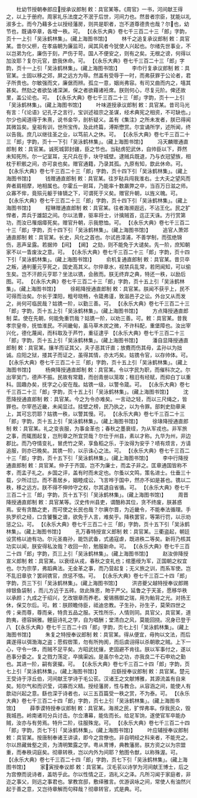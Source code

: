 <!-- { "loadSidebar": true } -->
　　杜幼节授朝奉郎应授承议郎制
敕：具官某等。《周官》一书，河间献王得之，以上于册府。周家礼乐法度之不泯于后世，河间力也。然昔者宗臣，犹能以礼淑多士。而今乃藉多士以授经藩房，则共是职者，岂不道尊德贵也哉？尔也，幼节也，既诵卒章，各增一秩。可。
 【《永乐大典》卷七千三百二十三「郎」字韵，页十一上引「吴泳鹤林集」。(藏上海图书馆)】 
　　林千之追复承议郎制
敕：具官某。昔尔父枅，在孝庙朝为廉监司，闻其风者今犹使人兴起也。尔绪先世事业，不以岂弟为化，廉伤于刻，严伤于苛。国人不便安之，则有之矣。无根之谤，何得以加汝耶？复尔元官，歆我休命。可。
 【《永乐大典》卷七千三百二十三「郎」字韵，页十一上引「吴泳鹤林集」。(藏上海图书馆)】 
　　李巾行复承议郎制
敕：具官某。士固以移之郊，屏之远方为辱。然盖有受辱于一时，而弗获罪于公论者，君子所贵也。尔敏强而文，廉倨而辨。孤立一意，姻尚弗容。有司又曲而内之，嘻其甚矣。然劾之者欲坠诸深渊，保之者欲藉诸衽席。朕则何心，尽复元阶。俾还故里，盖公论也。可。
 【《永乐大典》卷七千三百二十三「郎」字韵，页十一上引「吴泳鹤林集」。(藏上海图书馆)】 
　　叶味道授承议郎制
敕：具官某。昔司马光有言：「《论语》记孔子之言行，宝训述祖宗之圣谋，经术典宪之相资，不可缺也。」尔少也闻道得于朱熹，说书金华，剖析疑义。盖有《集注》之所未发者，朕已得闻其微旨矣。皇祖有训，世所宝传。及此终篇，溥斯懋赏。尔宜诵所学，述所闻，终以告我。庶几以继往圣之业，以笃前人之休。可。
 【《永乐大典》卷七千三百二十三「郎」字韵，页十一下引「吴泳鹤林集」。(藏上海图书馆)】 
　　冯天麟赠通直郎制
敕：具官某。诚死城郭封疆，臣之节也。当鞑虏犯武休，自帅臣以下，莽然未知死所。尔一记室耳，无尺兵在手，块守城壁。逮贼兵既退，乃与衣冠望族，相枕于积骸之间，亦可哀也矣。赠官通籍，乃录其孤。九原有知，歆此休命。可。
 【《永乐大典》卷七千三百二十三「郎」字韵，页十四下引「吴泳鹤林集」。(藏上海图书馆)】 
　　钱赠通直郎制
敕：具官某。往岁鞑兵闯我淮右。士大夫之望风而奔者肩相摩，地相属也。尔霍丘一尉耳，乃能率十数羸弊之卒，当百万日滋之师。众寡不侔，竟殒元躯于锋镝之下，可谓死于义矣。赠官升朝，以旌义魄。可。
 【《永乐大典》卷七千三百二十三「郎」字韵，页十四下引「吴泳鹤林集」。(藏上海图书馆)】 
　　程琳赠通直郎制
敕：具官某。往者海濒遐远，不沾王化。民之犷悍者，弄兵于雄韶之间。尔以法曹，驱率将士，计擒贼首，迄正天诛。方行赏第功，而汝已罹烟瘴死矣。赠官升朝，示我愍恤。可。
 【《永乐大典》卷七千三百二十三「郎」字韵，页十四下引「吴泳鹤林集」。(藏上海图书馆)】 
　　追官人萧郊通直郎制
敕：具官某。长史，风化之首也。尔试邑漳浦，不善学制，而弦绝锦伤，恶声呈露。若据帅 【间】  【阃】 之劾，则不能免于大谴矣。先一阶，庶知朝家不以一眚废汝之意。可。
 【《永乐大典》卷七千三百二十三「郎」字韵，页十四下引「吴泳鹤林集」。(藏上海图书馆)】 
　　俞机复通直郎制
敕：具官某。昔贝卒之叛，通判董元亨死之，国史高其义。尔倅章水，视禁兵乱常，若罔闻知，可以偷生矣。岂不汗颜元亨耶？坐法以镌，会赦而。朕无终弃之典，特还一秩，以励后图。可。
 【《永乐大典》卷七千三百二十三「郎」字韵，页十五上引「吴泳鹤林集」。(藏上海图书馆)】 
　　徐耜降授通直郎制
敕：具官某。朕闻不获乎上，民不可得而治矣。尔长于溧阳，粗号晓畅，令箴弗谨，致滋邑子之讼。外台又从而发之，尚何可临民哉？姑镌一阶，以勤三善。可。
 【《永乐大典》卷七千三百二十三「郎」字韵，页十五上引「吴泳鹤林集」。(藏上海图书馆)】 
　　方点降授通直郎制
菜。使在先朝，何能免重罚哉？姑镌一阶，以劝三善。可。敕：具官某。昔我孝宗皇帝，抚恤淮民。不间畿甸，虽马草木炭之微，不许科配，重堡障也。汝出宰兴化，德化蔑闻，而科取及于芦竹，重征逮乎
 【《永乐大典》卷七千三百二十三「郎」字韵，页十五上引「吴泳鹤林集」。(藏上海图书馆)】 
　　潘自显降授通直郎制
敕：具官某。攘羊而证其父，夫子恶其讦直；放麑而伤其母，孟孙以为拙诚。应阳之狱，搂其子而证之，虽得其情，亦太巧矣。姑镌令官，以存帅体。可。
 【《永乐大典》卷七千三百二十三「郎」字韵，页十五上引「吴泳鹤林集」。(藏上海图书馆)】 
　　杨奭降授通直郎制
敕：具官某。令以字民为职，而催科次之。尔出宰吴门，德声不振。民故有常籍，而创青册以笼取；租旧有经赋，而抑白丁以重科。固趣办矣，抚字之心安在哉。姑镌一级，以警令箴。可。
 【《永乐大典》卷七千三百二十三「郎」字韵，页十五上引「吴泳鹤林集」。(藏上海图书馆)】 
　　沈愿降授通直郎制
敕：具官某。今之为令亦难矣。一言动之轻，而以三尺绳之，皆罪也。尔宰邑近畿，未闻显过。挂壁之榜，民乃执之，以为令罪。部刺史劾章来上，其可忘罚耶？姑镌一秩，以警其慢。可。
 【《永乐大典》卷七千三百二十三「郎」字韵，页十五上引「吴泳鹤林集」。(藏上海图书馆)】 
　　徐瑑降授通直郎制
敕：具官某。礼之变丧服，为事金革也；春秋之墨衰绖，为从军戎也。非军旅之事，而辄图起复，岂刑章之所宜贷哉？尔仕于州县，素以才称。九华为州，非边郡比。而乃夺情变礼，冒虎竹之荣，享鱼稻之乐，于汝得为安乎？啧有烦言，方请追服，则亦已晚矣。其镌一阶，以示诛心之法。可。
 【《永乐大典》卷七千三百二十三「郎」字韵，页十五下引「吴泳鹤林集」。(藏上海图书馆)】 
　　李中行降授通直郎制
敕：具官某。仲子于齐国，岂不为廉士，而孟子非之。匡章通国皆称不孝，而孟子礼之。乡国之评，盖有时而未定也。尔蚤以文鸣，策名进士。仕垂三十载，少所过愆。而不善居乡，姻睦成讼，飞言哗于国中，然亦不如是甚也。镌以二秩，移之远方。朕不得不伸帅守之权，尔其退自省循。可。
 【《永乐大典》卷七千三百二十三「郎」字韵，页十五下引「吴泳鹤林集」。(藏上海图书馆)】 
　　周晋降授通直郎制
敕：具官某等。汉史传州县吏，谓酷称其位，贪不终废，朕甚惑焉。安有贪酷之吏，而可使之长民也哉？尔廙尔晋，为近畿令，不能奉法循理。手执罗织之经，口含饕餮之谱，欲免于人言，难矣乎。降秩罢官，等第行罚，以示劝惩之公。可。
 【《永乐大典》卷七千三百二十三「郎」字韵，页十五下引「吴泳鹤林集」。(藏上海图书馆)】 
　　孔万春特授宣义郎制
敕：具官某。三衢盗起，朝廷设赏格以迪有功。尔元圣裔孙，能饬武备，式遏寇虐，既进秩二等矣。新将乃核其功实以闻，朕安得私汝哉？收回一阶，勉服新命。可。
 【《永乐大典》卷七千三百二十四「郎」字韵，页三上引「吴泳鹤林集」。(藏上海图书馆)】 
　　赵汝俳降授宣义郎制
敕：具官某。以衰绖从戎，春秋之变礼也；绾墨绶为军，正国朝之权宜也。尔为宗莩，弗蹈典法。无金革之事，而乃营起复；无义旅之训，而系军使。岂不乱旧章欤？罢祠镌官，庶惩不恪。可。
 【《永乐大典》卷七千三百二十四「郎」字韵，页三下引「吴泳鹤林集」。(藏上海图书馆)】 
　　洪咨夔父越特授奉议郎赐绯银鱼袋制
，而儿方近于五砖。敛此殊恩，貤于严父。延鲁之于天圣，愿移华秩以承颜；九成之于绍兴，乞改银章而养老。爰锡鴈御之瑞，用为鲐背之光。对扬王休，保艾尔后。可。敕：朕顾瞻侍臣，祗迪忠教。子生孙，孙生子，莫荣四世之传；亲而尊，尊而亲，特贲五品之服。天性所乐，人情则同。具官父，具官某，道韵夷，德容娴雅。鲤庭诗礼之学，自为唱酬；堂清白之风，莫能回挠。况身已登于八
 【《永乐大典》卷七千三百二十四「郎」字韵，页七上引「吴泳鹤林集」。(藏上海图书馆)】 
　　朱复之特授奉议郎制
敕：具官某。得从便宜，毋拘以文法，而后龚遂得以弭渤海之盗；愿假辔策，勿有所拘阂，而后虞诩得以杀朝歌之贼。上下一心，守令一体，而贼不足平矣。方昭武扰攘，吏固避不肯往。朕以军事付之，遂以邑事分委之。复之戮力荡定，卒擒渠凶。是虽尔令之功，亦我良二千石申劝之勤也。其进一阶，嗣有褒擢。可。
 【《永乐大典》卷七千三百二十四「郎」字韵，页七上引「吴泳鹤林集」。(藏上海图书馆)】 
　　应繇授奉议郎制
敕：具官某。楚元王受诗于浮丘伯，河间献王学诗于毛公苌。汉诸王之文献博雅，其源流盖有自来矣。矧尔气和而识莹，词寡而义精。授经藩房，性与教合。从容涵之间，能使人有歆动兴起之意。繇也深于诗者也，以三五百篇受一秩之赏，不为泰。可。
 【《永乐大典》卷七千三百二十四「郎」字韵，页七上引「吴泳鹤林集」。(藏上海图书馆)】 
　　薛季谟特授奉议郎制
敕：具官某。海濒之民，犷悍弗率。俘我民众，毁我城邑。岭南诸司分兵讨击。尔佥漕幕，能佐而长。给足军饷，遂使官军卒能办贼，汝亦与有劳焉。特升二阶，往服殊宠。可。
 【《永乐大典》卷七千三百二十四「郎」字韵，页七下引「吴泳鹤林集」。(藏上海图书馆)】 
　　叶应辅授奉议郎制
敕：具官某。按唐制奉诸王讲读，即今之宫僚也。非自明经之科来者，不能充之。尔以昂藏耸壑之资，为清明繁露之学。粤从冑博，典教藩房。朕方资之以为宗盟重，而奉秩词庭矣。彻章转秩，岂以内外为间耶？勉图令猷，以称殊渥。可。
 【《永乐大典》卷七千三百二十四「郎」字韵，页七下引「吴泳鹤林集」。(藏上海图书馆)】 
　　家寅授奉议郎
敕：具官某。汉毛苌以诗学为河间献王博士，后之为宫僚而说诗者，盖昉乎此。尔以性情之正，涵礼义之泽。凡所习闻于家庭者，非迩之事父，则远之事君也。掌教宫邸，敷绎雅言。优游讽咏之间，常使人有油然兴起于善之意，又岂待章解而句释哉？彻章转官，式是典。可。
